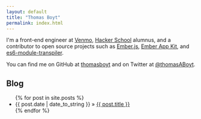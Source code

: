 ```yaml
---
layout: default
title: "Thomas Boyt"
permalink: index.html
---
```


I'm a front-end engineer at [Venmo](https://venmo.com), [Hacker School](http://hackerschool.com) alumnus, and a contributor to open source projects such as [Ember.js](http://emberjs.com), [Ember App Kit](https://github.com/stefanpenner/ember-app-kit), and [es6-module-transpiler](https://github.com/square/es6-module-transpiler).

You can find me on GitHub at [thomasboyt](https://github.com/thomasboyt) and on Twitter at [@thomasABoyt](http://twitter.com/thomasABoyt).

<h2>Blog</h2>
<ul class="posts">
    {% for post in site.posts %}
    <li><span>{{ post.date | date_to_string }}</span> &raquo; <a href="{{ post.url }}">{{ post.title }}</a></li>
    {% endfor %}
</ul>
